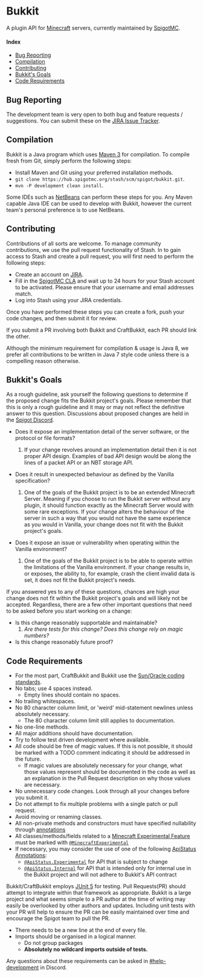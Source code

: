 Bukkit
======
A plugin API for [Minecraft](https://minecraft.net/) servers, currently maintained by [SpigotMC](https://www.spigotmc.org/).

#### Index
* [Bug Reporting](#bug-reporting)
* [Compilation](#compilation)
* [Contributing](#contributing)
* [Bukkit's Goals](#bukkits-goals)
* [Code Requirements](#code-requirements)

Bug Reporting
-------------
<a name="bug-reporting"></a>
The development team is very open to both bug and feature requests / suggestions. You can submit these on the [JIRA Issue Tracker](https://hub.spigotmc.org/jira/).

Compilation
-----------
<a name="compilation"></a>
Bukkit is a Java program which uses [Maven 3](https://maven.apache.org/) for compilation. To compile fresh from Git, simply perform the following steps:

* Install Maven and Git using your preferred installation methods.
* `git clone https://hub.spigotmc.org/stash/scm/spigot/bukkit.git`.
* `mvn -P development clean install`.
 
Some IDEs such as [NetBeans](https://netbeans.org/) can perform these steps for you. Any Maven capable Java IDE can be used to develop with Bukkit, however the current team's personal preference is to use NetBeans.

Contributing
------------
<a name="contributing"></a>
Contributions of all sorts are welcome. To manage community contributions, we use the pull request functionality of Stash. In to gain access to Stash and create a pull request, you will first need to perform the following steps:

* Create an account on [JIRA](https://hub.spigotmc.org/jira/).
* Fill in the [SpigotMC CLA](https://www.spigotmc.org/go/cla) and wait up to 24 hours for your Stash account to be activated. Please ensure that your username and email addresses match.
* Log into Stash using your JIRA credentials.

Once you have performed these steps you can create a fork, push your code changes, and then submit it for review.

If you submit a PR involving both Bukkit and CraftBukkit, each PR should link the other.

Although the minimum requirement for compilation & usage is Java 8, we prefer all contributions to be written in Java 7 style code unless there is a compelling reason otherwise.

Bukkit's Goals
--------------
<a name="bukkits-goals"></a>
As a rough guideline, ask yourself the following questions to determine if the proposed change fits the Bukkit project's goals. Please remember that this is only a rough guideline
and it may or may not reflect the definitive answer to this question.
Discussions about proposed changes are held in the [Spigot Discord](https://www.spigotmc.org/go/discord).

* Does it expose an implementation detail of the server software, or the protocol or file formats?

    1. If your change revolves around an implementation detail then it is not proper API design. Examples of bad API design would be along the lines of
    a packet API or an NBT storage API.
* Does it result in unexpected behaviour as defined by the Vanilla specification?
    1. One of the goals of the Bukkit project is to be an extended Minecraft Server. Meaning if you choose to run the Bukkit server without any plugin, it should function
    exactly as the Minecraft Server would with some rare exceptions. If your change alters the behaviour of the server in such a way that you would not have the same experience as you
    would in Vanilla, your change does not fit with the Bukkit project's goals.
* Does it expose an issue or vulnerability when operating within the Vanilla environment?
    1. One of the goals of the Bukkit project is to be able to operate within the limitations of the Vanilla environment. If your change results in, or exposes, the ability to, for example,
    crash the client invalid data is set, it does not fit the Bukkit project's needs.

If you answered yes to any of these questions, chances are high your change does not fit within the Bukkit project's goals and will likely not be accepted.
Regardless, there are a few other important questions that need to be asked before you start working on a change:
* Is this change reasonably supportable and maintainable?
    1. *Are there tests for this change? Does this change rely on magic numbers?*
* Is this change reasonably future proof?

Code Requirements
-----------------
<a name="code-requirements"></a>
* For the most part, CraftBukkit and Bukkit use the [Sun/Oracle coding standards](https://www.oracle.com/technetwork/java/javase/documentation/codeconvtoc-136057.html).
* No tabs; use 4 spaces instead.
    * Empty lines should contain no spaces.
* No trailing whitespaces.
* No 80 character column limit, or 'weird' mid-statement newlines unless absolutely necessary.
    * The 80 character column limit still applies to documentation.
* No one-line methods.
* All major additions should have documentation.
* Try to follow test driven development where available.
* All code should be free of magic values. If this is not possible, it should be marked with a TODO comment indicating it should be addressed in the future.
  * If magic values are absolutely necessary for your change, what those values represent should be documented in the code as well as an explanation in the Pull Request description on why those values are necessary.
* No unnecessary code changes. Look through all your changes before you submit it.
* Do not attempt to fix multiple problems with a single patch or pull request.
* Avoid moving or renaming classes.
* All non-private methods and constructors must have specified nullability through [annotations](https://github.com/JetBrains/java-annotations)
* All classes/methods/fields related to a [Minecraft Experimental Feature](https://minecraft.wiki/w/Experimental_Gameplay) must be marked with [`@MinecraftExperimental`](https://hub.spigotmc.org/javadocs/spigot/org/bukkit/MinecraftExperimental.html)
* If necessary, you may consider the use of one of the following [ApiStatus Annotations](https://javadoc.io/doc/org.jetbrains/annotations-java5/23.0.0/org/jetbrains/annotations/ApiStatus.html):
  * [`@ApiStatus.Experimental`](https://javadoc.io/doc/org.jetbrains/annotations-java5/23.0.0/org/jetbrains/annotations/ApiStatus.Experimental.html) for API that is subject to change
  * [`@ApiStatus.Internal`](https://javadoc.io/doc/org.jetbrains/annotations-java5/23.0.0/org/jetbrains/annotations/ApiStatus.Internal.html) for API that is intended only for internal use in the Bukkit project and will not adhere to Bukkit's API contract

Bukkit/CraftBukkit employs [JUnit 5](https://www.vogella.com/tutorials/JUnit/article.html) for testing. Pull Requests(PR) should attempt to integrate within that framework as appropriate.
Bukkit is a large project and what seems simple to a PR author at the time of writing may easily be overlooked by other authors and updates. Including unit tests with your PR
will help to ensure the PR can be easily maintained over time and encourage the Spigot team to pull the PR.

* There needs to be a new line at the end of every file.
* Imports should be organised in a logical manner.
    * Do not group packages
    * __Absolutely no wildcard imports outside of tests.__

Any questions about these requirements can be asked in [#help-development](https://www.spigotmc.org/go/discord) in Discord.
